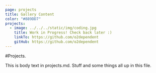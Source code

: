 ```yaml
---
page: projects
title: Gallery Content
color: "#889DD7"
projects:
  - image: ../../../static/img/coding.jpg
    title: Work in Progress! Check back later :)
    linkTo: https://github.com/o2dependent
    gitHub: https://github.com/o2dependent
---
```


#Projects.

This is body text in projects.md. Stuff and some things all up in this file.
